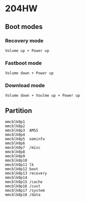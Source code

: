 # 204HW

## Boot modes

### Recovery mode
    Volume up + Power up

### Fastboot mode
    Volume down + Power up

### Download mode
    Volume down + Voulme up + Power up

## Partition

    mmcblk0p1
    mmcblk0p2
    mmcblk0p3  AMSS
    mmcblk0p4
    mmcblk0p5  oeminfo
    mmcblk0p6
    mmcblk0p7  /misc
    mmcblk0p8
    mmcblk0p9
    mmcblk0p10
    mmcblk0p11 lk
    mmcblk0p12 boot
    mmcblk0p13 recovery
    mmcblk0p14
    mmcblk0p15 /cache
    mmcblk0p16 /cust
    mmcblk0p17 /system
    mmcblk0p18 /data
